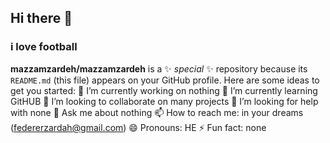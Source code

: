 ## Hi there 👋
### i love football
**mazzamzardeh/mazzamzardeh** is a ✨ _special_ ✨ repository because its `README.md` (this file) appears on your GitHub profile.
Here are some ideas to get you started:
🔭 I’m currently working on nothing
🌱 I’m currently learning GitHUB
👯 I’m looking to collaborate on many projects
🤔 I’m looking for help with none
💬 Ask me about nothing
📫 How to reach me: in your dreams (federerzardah@gmail.com)
😄 Pronouns: HE
⚡ Fun fact: none

